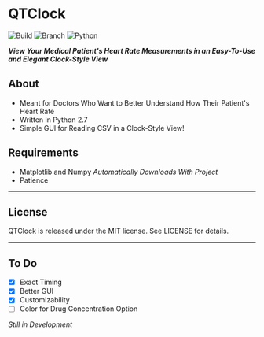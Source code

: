 # QTClock
![Build](https://img.shields.io/badge/Build-Passing-brightgreen.svg)
![Branch](https://img.shields.io/badge/Branch-Master-yellow.svg?maxAge=2592000)
![Python](https://img.shields.io/pypi/pyversions/Django.svg?maxAge=2592000) 
 
 ***View Your Medical Patient's Heart Rate Measurements in an Easy-To-Use and Elegant Clock-Style View***
 
## About  
* Meant for Doctors Who Want to Better Understand How Their Patient's Heart Rate
* Written in Python 2.7
* Simple GUI for Reading CSV in a Clock-Style View!

## Requirements
* Matplotlib and Numpy *Automatically Downloads With Project*
* Patience

---

## License

QTClock is released under the MIT license. See LICENSE for details.

---
## To Do
- [x] Exact Timing
- [x] Better GUI
- [x] Customizability
- [ ] Color for Drug Concentration Option  

*Still in Development*
